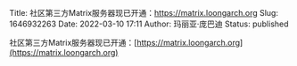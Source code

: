 Title: 社区第三方Matrix服务器现已开通：https://matrix.loongarch.org
Slug: 1646932263
Date: 2022-03-10 17:11
Author: 玛丽亚·庞巴迪
Status: published

社区第三方Matrix服务器现已开通：[https://matrix.loongarch.org](https://matrix.loongarch.org)
